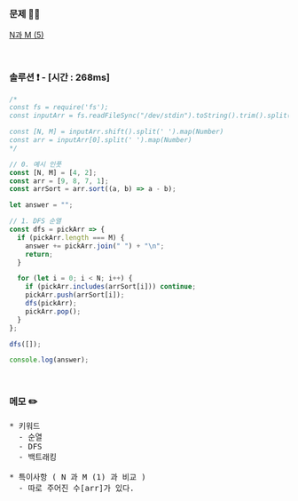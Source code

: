 ### 문제 🤨❔

[N과 M (5)](https://www.acmicpc.net/problem/15654)

<br>

### 솔루션 ❗️ - [시간 : 268ms]

```js
/*
const fs = require('fs');
const inputArr = fs.readFileSync("/dev/stdin").toString().trim().split("\n");

const [N, M] = inputArr.shift().split(' ').map(Number)
const arr = inputArr[0].split(' ').map(Number)
*/

// 0. 예시 인풋
const [N, M] = [4, 2];
const arr = [9, 8, 7, 1];
const arrSort = arr.sort((a, b) => a - b);

let answer = "";

// 1. DFS 순열
const dfs = pickArr => {
  if (pickArr.length === M) {
    answer += pickArr.join(" ") + "\n";
    return;
  }

  for (let i = 0; i < N; i++) {
    if (pickArr.includes(arrSort[i])) continue;
    pickArr.push(arrSort[i]);
    dfs(pickArr);
    pickArr.pop();
  }
};

dfs([]);

console.log(answer);
```

<br>

### 메모 ✏️

<pre>
* 키워드
  - 순열 
  - DFS
  - 백트래킹

* 특이사항 ( N 과 M (1) 과 비교 )
  - 따로 주어진 수[arr]가 있다.
</pre>
